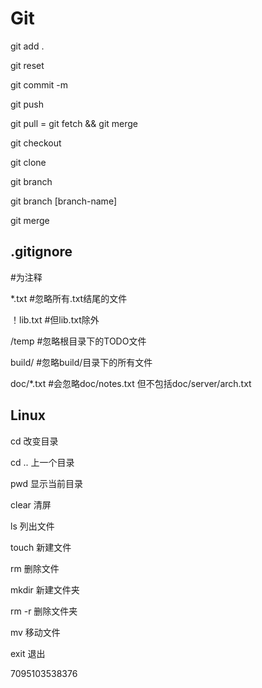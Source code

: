 # Git

git add .

git reset

git commit -m

git push

git pull = git fetch && git merge

git checkout

git clone

git branch

git branch [branch-name]

git merge

## .gitignore

\#为注释

*.txt       #忽略所有.txt结尾的文件

！lib.txt   #但lib.txt除外

/temp       #忽略根目录下的TODO文件

build/      #忽略build/目录下的所有文件

doc/*.txt   #会忽略doc/notes.txt 但不包括doc/server/arch.txt

## Linux

cd 改变目录

cd .. 上一个目录

pwd 显示当前目录

clear 清屏

ls 列出文件

touch 新建文件

rm 删除文件

mkdir 新建文件夹

rm -r 删除文件夹

mv 移动文件

exit 退出

7095103538376
